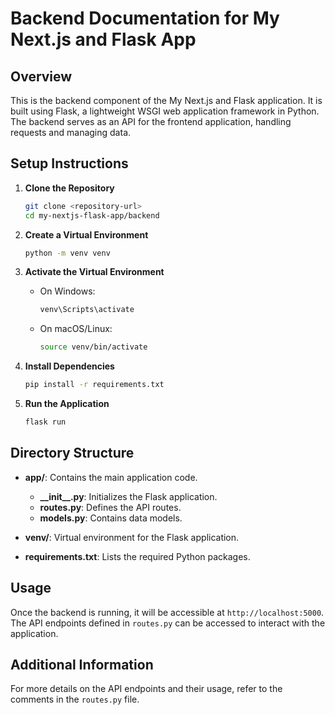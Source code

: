 # Backend Documentation for My Next.js and Flask App

## Overview
This is the backend component of the My Next.js and Flask application. It is built using Flask, a lightweight WSGI web application framework in Python. The backend serves as an API for the frontend application, handling requests and managing data.

## Setup Instructions

1. **Clone the Repository**
   ```bash
   git clone <repository-url>
   cd my-nextjs-flask-app/backend
   ```

2. **Create a Virtual Environment**
   ```bash
   python -m venv venv
   ```

3. **Activate the Virtual Environment**
   - On Windows:
     ```bash
     venv\Scripts\activate
     ```
   - On macOS/Linux:
     ```bash
     source venv/bin/activate
     ```

4. **Install Dependencies**
   ```bash
   pip install -r requirements.txt
   ```

5. **Run the Application**
   ```bash
   flask run
   ```

## Directory Structure

- **app/**: Contains the main application code.
  - **\_\_init\_\_.py**: Initializes the Flask application.
  - **routes.py**: Defines the API routes.
  - **models.py**: Contains data models.

- **venv/**: Virtual environment for the Flask application.

- **requirements.txt**: Lists the required Python packages.

## Usage
Once the backend is running, it will be accessible at `http://localhost:5000`. The API endpoints defined in `routes.py` can be accessed to interact with the application.

## Additional Information
For more details on the API endpoints and their usage, refer to the comments in the `routes.py` file.